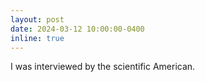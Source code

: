 ```yaml
---
layout: post
date: 2024-03-12 10:00:00-0400
inline: true
---
```


I was interviewed by the scientific American.

